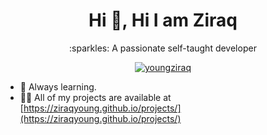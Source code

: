 <h1 align="center">Hi 👋, Hi I am Ziraq</h1>
<p align="center"> :sparkles: A passionate self-taught developer</p>

<p align="center"> <a href="https://twitter.com/youngziraq" target="blank"><img src="https://img.shields.io/twitter/follow/youngziraq?logo=twitter&style=for-the-badge" alt="youngziraq" /></a> </p>

- 🌱 Always learning.
- 👨‍💻 All of my projects are available at [https://ziraqyoung.github.io/projects/](https://ziraqyoung.github.io/projects/)
